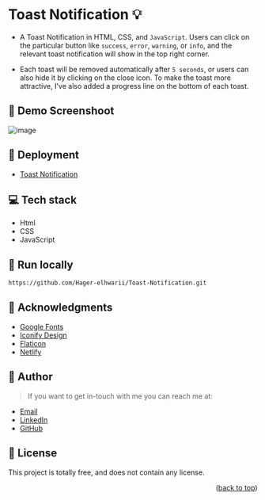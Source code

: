 # Toast Notification :bulb:
<a name="readme-top"></a>
- A Toast Notification in HTML, CSS, and `JavaScript`. Users can click on the particular button like `success`, `error`, `warning`, or `info`, and the relevant toast notification will show in the top right 
 corner.

- Each toast will be removed automatically after `5 seconds`, or users can also hide it by clicking on the close icon. To make the toast more attractive, I've also added a progress line on the bottom of each toast.

## :camera_flash: Demo Screenshoot
![image](https://github.com/Hager-elhwarii/Toast-Notification/assets/80959882/902c6c9b-544f-45cc-8c4d-abcb04638c54)

## 🚀 Deployment
 - [Toast Notification](https://toast-notification-dottie.netlify.app/#)    
     
## 💻 Tech stack
- Html
- CSS
- JavaScript

##  🔐 Run locally 

```bash
https://github.com/Hager-elhwarii/Toast-Notification.git
```

## 📌 Acknowledgments
- [Google Fonts](http://hager.a.elhawary@gmail.com/)
- [Iconify Design](https://iconify.design/)
- [Flaticon](https://www.flaticon.com/)
- [Netlify](https://www.netlify.com/)


## 🦄   Author
> If you want to get in-touch with me you can reach me at:
-  [Email](http://hager.a.elhawary@gmail.com/)
-  [LinkedIn](https://www.linkedin.com/in/hager-omar-elhawary/)
-  [GitHub](https://github.com/Hager-elhwarii)

## 📘 License
This project is totally free,  and does not contain any license.




<p align="right">(<a href="#readme-top">back to top</a>)</p>
